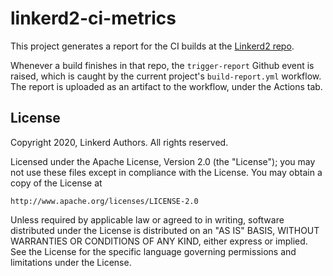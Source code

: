 # linkerd2-ci-metrics

This project generates a report for the CI builds at the [Linkerd2
repo](https://github.com/linkerd/linkerd2). 

Whenever a build finishes in that repo, the `trigger-report` Github event is
raised, which is caught by the current project's `build-report.yml` workflow.
The report is uploaded as an artifact to the workflow, under the Actions tab.

## License

Copyright 2020, Linkerd Authors. All rights reserved.

Licensed under the Apache License, Version 2.0 (the "License"); you may not use
these files except in compliance with the License. You may obtain a copy of the
License at

    http://www.apache.org/licenses/LICENSE-2.0

Unless required by applicable law or agreed to in writing, software distributed
under the License is distributed on an "AS IS" BASIS, WITHOUT WARRANTIES OR
CONDITIONS OF ANY KIND, either express or implied. See the License for the
specific language governing permissions and limitations under the License.
